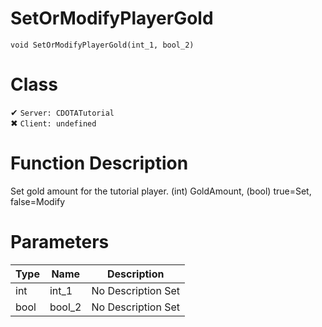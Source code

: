 # SetOrModifyPlayerGold
```
void SetOrModifyPlayerGold(int_1, bool_2)
```
# Class
✔ `Server: CDOTATutorial`  
✖ `Client: undefined`  

# Function Description
Set gold amount for the tutorial player. (int) GoldAmount, (bool) true=Set, false=Modify
# Parameters
Type|Name|Description
--|--|--
int|int_1|No Description Set
bool|bool_2|No Description Set
